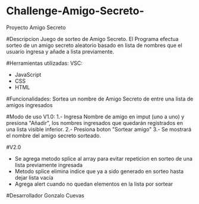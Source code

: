 # Challenge-Amigo-Secreto-
Proyecto Amigo Secreto

#Descripcion
Juego de sorteo de Amigo Secreto.
El Programa efectua sorteo de un amigo secreto aleatorio basado en lista de nombres que el usuario ingresa y añade a lista previamente.

#Herramientas utilizadas:
VSC:
- JavaScript
- CSS
- HTML

#Funcionalidades:
Sortea un nombre de Amigo Secreto de entre una lista de amigos ingresados

#Modo de uso V1.0:
1.- Ingresa Nombre de amigo en imput (uno a uno) y presiona "Añadir", los nombres ingresados que quedarán registrados en una lista visible inferior.
2.- Presiona boton "Sortear amigo"
3.- Se mostrará el nombre del amigo secreto sorteado.

#V2.0
- Se agrega metodo splice al array para evitar repeticion en sorteo de una lista previamente ingresada
- Metodo splice elimina indice que ya a sido generado en sorteo hasta dejar lista vacía
- Agrega alert cuando no quedan elementos en la lista por sortear

#Desarrollador
Gonzalo Cuevas
